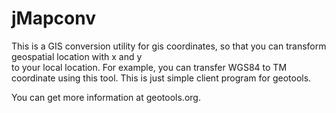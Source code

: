 # jMapconv
This is a GIS conversion utility for gis coordinates, so that you can transform geospatial location with x and y  
to your local location.
For example, you can transfer WGS84 to TM coordinate using this tool.
This is just simple client program for geotools.

You can get more information at geotools.org.
